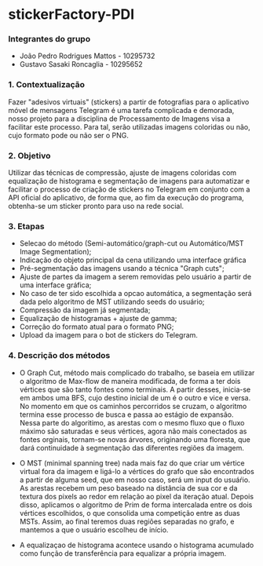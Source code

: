 # stickerFactory-PDI
### Integrantes do grupo 
- João Pedro Rodrigues Mattos - 10295732 
- Gustavo Sasaki Roncaglia - 10295652

### 1. Contextualização
Fazer "adesivos virtuais" (stickers) a partir de fotografias para o aplicativo móvel de mensagens Telegram é uma tarefa complicada e demorada, nosso projeto para a disciplina de Processamento de Imagens visa a facilitar este processo. Para tal, serão utilizadas imagens coloridas ou não, cujo formato pode ou não ser o PNG.

### 2. Objetivo 
Utilizar das técnicas de compressão, ajuste de imagens coloridas com equalização de histograma e segmentação de imagens para automatizar e facilitar o processo de criação de stickers no Telegram em conjunto com a API oficial do aplicativo, de forma que, ao fim da execução do programa, obtenha-se um sticker pronto para uso na rede social. 

### 3. Etapas
- Selecao do método (Semi-automático/graph-cut ou Automático/MST Image Segmentation);
- Indicação do objeto principal da cena utilizando uma interface gráfica
- Pré-segmentação das imagens usando a técnica "Graph cuts";
- Ajuste de partes da imagem a serem removidas pelo usuário a partir de uma interface gráfica; 
- No caso de ter sido escolhida a opcao automática, a segmentação será dada pelo algoritmo de MST utilizando seeds do usuário; 
- Compressão da imagem já segmentada;
- Equalização de histogramas + ajuste de gamma;
- Correção do formato atual para o formato PNG; 
- Upload da imagem para o bot de stickers do Telegram.

### 4. Descrição dos métodos
- O Graph Cut, método mais complicado do trabalho, se baseia em utilizar o algoritmo de Max-flow de maneira modificada, de forma a ter dois vértices que são tanto fontes como terminais. A partir desses, inicia-se em ambos uma BFS, cujo destino inicial de um é o outro e vice e versa. No momento em que os caminhos percorridos se cruzam, o algoritmo termina esse processo de busca e passa ao estágio de expansão. Nessa parte do algoritimo, as arestas com o mesmo fluxo que o fluxo máximo são saturadas e seus vértices, agora não mais conectados as fontes orginais, tornam-se novas árvores, originando uma floresta, que dará continuidade à segmentação das diferentes regiões da imagem.
 
- O MST (minimal spanning tree) nada mais faz do que criar um vértice virtual fora da imagem e ligá-lo a vértices do grafo que são encontrados a partir de alguma seed, que em nosso caso, será um input do usuáŕio. As arestas recebem um peso baseado na distância de sua cor e da textura dos pixels ao redor em relação ao pixel da iteração atual. Depois disso, aplicamos o algoritmo de Prim de forma intercalada entre os dois vértices escolhidos, o que consolida uma competição entre as duas MSTs. Assim, ao final teremos duas regiões separadas no grafo, e mantemos a que o usuário escolheu de início.
 
- A equalizaçao de histograma acontece usando o histograma acumulado como função de transferência para equalizar a própria imagem.


